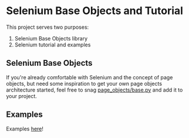# Selenium Base Objects and Tutorial
This project serves two purposes:
1. Selenium Base Objects library
2. Selenium tutorial and examples
## Selenium Base Objects
If you're already comfortable with Selenium and the concept of page objects, but need some inspiration to get your own page objects architecture started, feel free to snag [page_objects/base.py](page_objects/base.py) and add it to your project.
## Examples
Examples [here](examples)!

